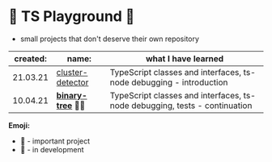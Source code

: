 # 🎈 TS Playground 🎈
- small projects that don't deserve their own repository

|created: | name:    |  what I have learned|
|-|--------------------------------------|--------|
|21.03.21|  [cluster-detector](https://github.com/gregwell/ts-playground/tree/main/cluster-detector)        | TypeScript classes and interfaces, ts-node debugging - introduction
|10.04.21|  **[binary-tree](https://github.com/gregwell/ts-playground/tree/main/binary-tree)** 📌🚧        | TypeScript classes and interfaces, ts-node debugging, tests - continuation

**Emoji:**

- 📌 - important project
- 🚧 - in development
